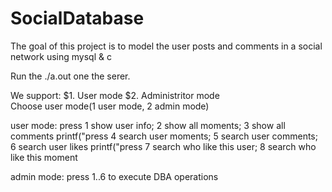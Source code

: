 # SocialDatabase
The goal of this project is to model the user posts and comments in a social network using mysql &amp; c

Run the ./a.out one the serer.

We support: 
 $1. User mode 
 $2. Administritor mode  
Choose user mode(1 user mode, 2 admin mode)

user mode:
press 1 show user info; 2 show all moments; 3 show all comments
printf("press 4 search user moments; 5 search user comments; 6 search user likes
printf("press 7 search who like this user; 8 search who like this moment

admin mode:
press 1..6 to execute DBA operations

